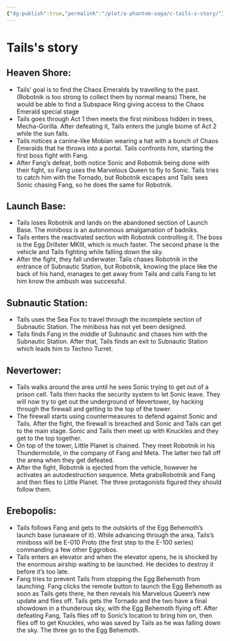 ```yaml
---
{"dg-publish":true,"permalink":"/plot/a-phantom-saga/c-tails-s-story/"}
---
```


# Tails's story
## Heaven Shore:

- Tails’ goal is to find the Chaos Emeralds by travelling to the past. (Robotnik is too strong to collect them by normal means) There, he would be able to find a Subspace Ring giving access to the Chaos Emerald special stage
- Tails goes through Act 1 then meets the first miniboss hidden in trees, Mecha-Gorilla. After defeating it, Tails enters the jungle biome of Act 2 while the sun falls.
- Tails notices a canine-like Mobian wearing a hat with a bunch of Chaos Emeralds that he throws into a portal. Tails confronts him, starting the first boss fight with Fang. 
- After Fang’s defeat, both notice Sonic and Robotnik being done with their fight, so Fang uses the Marvelous Queen to fly to Sonic. Tails tries to catch him with the Tornado, but Robotnik escapes and Tails sees Sonic chasing Fang, so he does the same for Robotnik.

## Launch Base:

- Tails loses Robotnik and lands on the abandoned section of Launch Base. The miniboss is an autonomous amalgamation of badniks.
- Tails enters the reactivated section with Robotnik controlling it. The boss is the Egg Drillster MKIII, which is much faster. The second phase is the vehicle and Tails fighting while falling down the sky. 
- After the fight, they fall underwater. Tails chases Robotnik in the entrance of Subnautic Station, but Robotnik, knowing the place like the back of his hand, manages to get away from Tails and calls Fang to let him know the ambush was successful.

## Subnautic Station:

- Tails uses the Sea Fox to travel through the incomplete section of Subnautic Station. The miniboss has not yet been designed.
- Tails finds Fang in the middle of Subnautic and chases him with the Subnautic Station. After that, Tails finds an exit to Subnautic Station which leads him to Techno Turret.

## Nevertower:

- Tails walks around the area until he sees Sonic trying to get out of a prison cell. Tails then hacks the security system to let Sonic leave. They will now try to get out the underground of Nevertower, by hacking through the firewall and getting to the top of the tower.
- The firewall starts using countermeasures to defend against Sonic and Tails. After the fight, the firewall is breached and Sonic and Tails can get to the main stage. Sonic and Tails then meet up with Knuckles and they get to the top together.
- On top of the tower, Little Planet is chained. They meet Robotnik in his Thundermobile, in the company of Fang and Meta. The latter two fall off the arena when they get defeated.
- After the fight, Robotnik is ejected from the vehicle, however he activates an autodestruction sequence. Meta grabsRobotnik and Fang and then flies to Little Planet. The three protagonists figured they should follow them.

## Erebopolis:

- Tails follows Fang and gets to the outskirts of the Egg Behemoth’s launch base (unaware of it). While advancing through the area, Tails’s miniboss will be E-010 Proto (the first step to the E-100 series) commanding a few other Eggrobos.
- Tails enters an elevator and when the elevator opens, he is shocked by the enormous airship waiting to be launched. He decides to destroy it before it’s too late.
- Fang tries to prevent Tails from stopping the Egg Behemoth from launching. Fang clicks the remote button to launch the Egg Behemoth as soon as Tails gets there, he then reveals his Marvelous Queen’s new update and flies off. Tails gets the Tornado and the two have a final showdown in a thunderous sky, with the Egg Behemoth flying off. After defeating Fang, Tails flies off to Sonic’s location to bring him on, then flies off to get Knuckles, who was saved by Tails as he was falling down the sky. The three go to the Egg Behemoth.